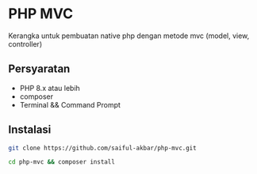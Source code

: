 # PHP MVC

Kerangka untuk pembuatan native php dengan metode mvc (model, view, controller)

## Persyaratan

- PHP 8.x atau lebih
- composer
- Terminal && Command Prompt

## Instalasi

```bash
git clone https://github.com/saiful-akbar/php-mvc.git
```

```bash
cd php-mvc && composer install
```
